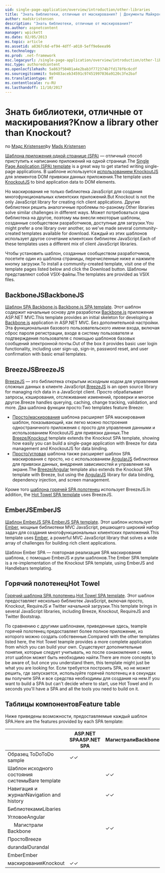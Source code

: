```yaml
---
uid: single-page-application/overview/introduction/other-libraries
title: "Знать библиотеки, отличные от маскирования? | Документы Майкрософт"
author: madskristensen
description: "Знать библиотеки, отличные от маскирования?"
ms.author: aspnetcontent
manager: wpickett
ms.date: 02/05/2013
ms.topic: article
ms.assetid: a8367c6d-ef94-4dff-a010-5eff9e6eea96
ms.technology: 
ms.prod: .net-framework
msc.legacyurl: /single-page-application/overview/introduction/other-libraries
msc.type: authoredcontent
ms.openlocfilehash: 5a863f50401a4e2bab3f772374b7fd178f6c6cdf
ms.sourcegitcommit: 9a9483aceb34591c97451997036a9120c3fe2baf
ms.translationtype: MT
ms.contentlocale: ru-RU
ms.lasthandoff: 11/10/2017
---
```

<a name="know-a-library-other-than-knockout"></a><span data-ttu-id="9e9de-104">Знать библиотеки, отличные от маскирования?</span><span class="sxs-lookup"><span data-stu-id="9e9de-104">Know a library other than Knockout?</span></span>
====================
<span data-ttu-id="9e9de-105">по [Мэдс Kristensen](https://github.com/madskristensen)</span><span class="sxs-lookup"><span data-stu-id="9e9de-105">by [Mads Kristensen](https://github.com/madskristensen)</span></span>

<span data-ttu-id="9e9de-106">[Шаблона приложения одной странице (SPA)](knockoutjs-template.md) — отличный способ приступить к написанию приложений на одной странице.</span><span class="sxs-lookup"><span data-stu-id="9e9de-106">The [Single Page Application (SPA) template](knockoutjs-template.md) is a great way to get started writing single-page applications.</span></span> <span data-ttu-id="9e9de-107">В шаблоне используется [использованием KnockoutJS](http://knockoutjs.com/) для элементов DOM привязки данных приложения.</span><span class="sxs-lookup"><span data-stu-id="9e9de-107">The template uses [KnockoutJS](http://knockoutjs.com/) to bind application data to DOM elements.</span></span>

<span data-ttu-id="9e9de-108">Но маскирования не только библиотека JavaScript для создания многофункциональных клиентских приложений.</span><span class="sxs-lookup"><span data-stu-id="9e9de-108">But Knockout is not the only JavaScript library for creating rich client applications.</span></span> <span data-ttu-id="9e9de-109">Другие библиотеки решить аналогичные проблемы по-разному.</span><span class="sxs-lookup"><span data-stu-id="9e9de-109">Other libraries solve similar challenges in different ways.</span></span> <span data-ttu-id="9e9de-110">Может потребоваться одна библиотека на другое, поэтому мы внесли некоторые шаблоны, созданные сообществом разработчиков, доступные для загрузки.</span><span class="sxs-lookup"><span data-stu-id="9e9de-110">You might prefer a one library over another, so we've made several community-created templates available for download.</span></span> <span data-ttu-id="9e9de-111">Каждый из этих шаблонов использует другое сочетание клиентских библиотек JavaScript.</span><span class="sxs-lookup"><span data-stu-id="9e9de-111">Each of these templates uses a different mix of client JavaScript libraries.</span></span>

<span data-ttu-id="9e9de-112">Чтобы установить шаблон, созданные сообществом разработчиков, посетите один из шаблона страницы, перечисленные ниже и нажмите кнопку загрузки.</span><span class="sxs-lookup"><span data-stu-id="9e9de-112">To install a community-created template, visit one of the template pages listed below and click the Download button.</span></span> <span data-ttu-id="9e9de-113">Шаблоны представляют собой VSIX-файлы.</span><span class="sxs-lookup"><span data-stu-id="9e9de-113">The templates are provided as VSIX files.</span></span>

## <a name="backbonejs"></a><span data-ttu-id="9e9de-114">BackboneJS</span><span class="sxs-lookup"><span data-stu-id="9e9de-114">BackboneJS</span></span>

<span data-ttu-id="9e9de-115">[Шаблон SPA Backbone.js](../templates/backbonejs-template.md).</span><span class="sxs-lookup"><span data-stu-id="9e9de-115">[Backbone.js SPA template](../templates/backbonejs-template.md).</span></span> <span data-ttu-id="9e9de-116">Этот шаблон содержит начальные основу для разработки [Backbone.js](http://backbonejs.org/) приложение ASP.NET MVC.</span><span class="sxs-lookup"><span data-stu-id="9e9de-116">This template provides an initial skeleton for developing a [Backbone.js](http://backbonejs.org/) application in ASP.NET MVC.</span></span> <span data-ttu-id="9e9de-117">Без дополнительной настройки. Эта функциональная базового пользовательского имени входа, включая сброс пароля регистрации, входе в систему пользователя и подтверждения пользователя с помощью шаблонов базовых сообщений электронной почты.</span><span class="sxs-lookup"><span data-stu-id="9e9de-117">Out of the box it provides basic user login functionality, including user sign-up, sign-in, password reset, and user confirmation with basic email templates.</span></span>

## <a name="breezejs"></a><span data-ttu-id="9e9de-118">BreezeJS</span><span class="sxs-lookup"><span data-stu-id="9e9de-118">BreezeJS</span></span>

<span data-ttu-id="9e9de-119">[BreezeJS](http://www.breezejs.com/?utm_source=ms-spa) — это библиотека открытым исходным кодом для управления сложных данных в клиенте JavaScript.</span><span class="sxs-lookup"><span data-stu-id="9e9de-119">[BreezeJS](http://www.breezejs.com/?utm_source=ms-spa) is an open source library for managing rich data in a JavaScript client.</span></span> <span data-ttu-id="9e9de-120">Просто обрабатывает запросы, кэширования, отслеживание изменений, проверки и многое другое.</span><span class="sxs-lookup"><span data-stu-id="9e9de-120">Breeze handles querying, caching, change tracking, validation, and more.</span></span> <span data-ttu-id="9e9de-121">Два шаблона функции просто:</span><span class="sxs-lookup"><span data-stu-id="9e9de-121">Two templates feature Breeze:</span></span>

- <span data-ttu-id="9e9de-122">[Просто/маскирования](../templates/breezeknockout-template.md) шаблона расширяет SPA маскирования шаблон, показывающий, как легко можно построения одностраничного приложения с просто для управления данными и использованием KnockoutJS для привязки данных.</span><span class="sxs-lookup"><span data-stu-id="9e9de-122">The [Breeze/Knockout](../templates/breezeknockout-template.md) template extends the Knockout SPA template, showing how easily you can build a single-page application with Breeze for data management and KnockoutJS for data binding.</span></span>
- <span data-ttu-id="9e9de-123">[Просто/угловая](../templates/breezeangular-template.md) шаблона также расширяет шаблон SPA маскирования с просто, но с использованием [AngularJS](http://angularjs.org) библиотеки для привязки данных, внедрения зависимостей и управления на экране.</span><span class="sxs-lookup"><span data-stu-id="9e9de-123">The [Breeze/Angular](../templates/breezeangular-template.md) template also extends the Knockout SPA template with Breeze, but using the [AngularJS](http://angularjs.org) library for data binding, dependency injection, and screen management.</span></span>

<span data-ttu-id="9e9de-124">Кроме того [шаблона горячей SPA полотенец](../templates/hottowel-template.md) использует BreezeJS.</span><span class="sxs-lookup"><span data-stu-id="9e9de-124">In addition, the [Hot Towel SPA template](../templates/hottowel-template.md) uses BreezeJS.</span></span>

## <a name="emberjs"></a><span data-ttu-id="9e9de-125">EmberJS</span><span class="sxs-lookup"><span data-stu-id="9e9de-125">EmberJS</span></span>

<span data-ttu-id="9e9de-126">[Шаблон EmberJS SPA](../templates/emberjs-template.md).</span><span class="sxs-lookup"><span data-stu-id="9e9de-126">[EmberJS SPA template](../templates/emberjs-template.md).</span></span> <span data-ttu-id="9e9de-127">Этот шаблон использует [Ember](http://emberjs.com/), мощные библиотеки MVC JavaScript, решающего широкий набор задач для создания многофункциональных клиентских приложений.</span><span class="sxs-lookup"><span data-stu-id="9e9de-127">This template uses [Ember](http://emberjs.com/), a powerful MVC JavaScript library that solves a wide array of challenges for building rich client applications.</span></span>

<span data-ttu-id="9e9de-128">Шаблон Ember SPA — повторная реализация SPA маскирования шаблона, с помощью EmberJS и рули шаблонов.</span><span class="sxs-lookup"><span data-stu-id="9e9de-128">The Ember SPA template is a re-implementation of the Knockout SPA template, using EmberJS and Handlebars templating.</span></span>

## <a name="hot-towel"></a><span data-ttu-id="9e9de-129">Горячий полотенец</span><span class="sxs-lookup"><span data-stu-id="9e9de-129">Hot Towel</span></span>

<span data-ttu-id="9e9de-130">[Горячий шаблона SPA полотенец](../templates/hottowel-template.md).</span><span class="sxs-lookup"><span data-stu-id="9e9de-130">[Hot Towel SPA template](../templates/hottowel-template.md).</span></span> <span data-ttu-id="9e9de-131">Этот шаблон предоставляет несколько библиотек JavaScript, включая просто, Knockout, RequireJS и Twitter начальной загрузки.</span><span class="sxs-lookup"><span data-stu-id="9e9de-131">This template brings in several JavaScript libraries, including Breeze, Knockout, RequireJS and Twitter Bootstrap.</span></span>

<span data-ttu-id="9e9de-132">По сравнению с другими шаблонами, приведенные здесь, teample горячей полотенец предоставляет более полное приложение, из которого можно создать собственные.</span><span class="sxs-lookup"><span data-stu-id="9e9de-132">Compared with the other templates listed here, the Hot Towel teample provides a more complete application from which you can build your own.</span></span> <span data-ttu-id="9e9de-133">Существуют дополнительные понятия, которые следует учитывать, но после ознакомления с ними, этот шаблон может быть необходимо найти.</span><span class="sxs-lookup"><span data-stu-id="9e9de-133">There are more concepts to be aware of, but once you understand them, this template might just be what you are looking for.</span></span> <span data-ttu-id="9e9de-134">Если требуется построить SPA, но не может решить, где запускается, используйте горячей полотенец и в секундах вы получите SPA и все средства необходимы для создания на нем.</span><span class="sxs-lookup"><span data-stu-id="9e9de-134">If you want to build a SPA but can't decide where to start, use Hot Towel and in seconds you'll have a SPA and all the tools you need to build on it.</span></span>

## <a name="feature-table"></a><span data-ttu-id="9e9de-135">Таблицы компонентов</span><span class="sxs-lookup"><span data-stu-id="9e9de-135">Feature table</span></span>

<span data-ttu-id="9e9de-136">Ниже приведены возможности, предоставляемые каждый шаблон SPA.</span><span class="sxs-lookup"><span data-stu-id="9e9de-136">Here are the features provided by each SPA template:</span></span>

|  | <span data-ttu-id="9e9de-137">ASP.NET SPA</span><span class="sxs-lookup"><span data-stu-id="9e9de-137">ASP.NET SPA</span></span> | <span data-ttu-id="9e9de-138">Магистрали</span><span class="sxs-lookup"><span data-stu-id="9e9de-138">Backbone</span></span> | <span data-ttu-id="9e9de-139">Просто и углового</span><span class="sxs-lookup"><span data-stu-id="9e9de-139">Breeze/Angular</span></span> | <span data-ttu-id="9e9de-140">Просто и KO</span><span class="sxs-lookup"><span data-stu-id="9e9de-140">Breeze/KO</span></span> | <span data-ttu-id="9e9de-141">Ember</span><span class="sxs-lookup"><span data-stu-id="9e9de-141">Ember</span></span> | <span data-ttu-id="9e9de-142">Горячий полотенец</span><span class="sxs-lookup"><span data-stu-id="9e9de-142">Hot Towel</span></span> |
| --- | --- | --- | --- | --- | --- | --- |
| <span data-ttu-id="9e9de-143">Образец ToDo</span><span class="sxs-lookup"><span data-stu-id="9e9de-143">ToDo sample</span></span> | <span data-ttu-id="9e9de-144">&#10003;</span><span class="sxs-lookup"><span data-stu-id="9e9de-144">&#10003;</span></span> |  | <span data-ttu-id="9e9de-145">&#10003;</span><span class="sxs-lookup"><span data-stu-id="9e9de-145">&#10003;</span></span> | <span data-ttu-id="9e9de-146">&#10003;</span><span class="sxs-lookup"><span data-stu-id="9e9de-146">&#10003;</span></span> | <span data-ttu-id="9e9de-147">&#10003;</span><span class="sxs-lookup"><span data-stu-id="9e9de-147">&#10003;</span></span> |  |
| <span data-ttu-id="9e9de-148">Шаблон исходного состояния системы</span><span class="sxs-lookup"><span data-stu-id="9e9de-148">Bare template</span></span> |  | <span data-ttu-id="9e9de-149">&#10003;</span><span class="sxs-lookup"><span data-stu-id="9e9de-149">&#10003;</span></span> |  |  |  | <span data-ttu-id="9e9de-150">&#10003;</span><span class="sxs-lookup"><span data-stu-id="9e9de-150">&#10003;</span></span> |
| <span data-ttu-id="9e9de-151">Навигация и журнал</span><span class="sxs-lookup"><span data-stu-id="9e9de-151">Navigation and history</span></span> |  | <span data-ttu-id="9e9de-152">&#10003;</span><span class="sxs-lookup"><span data-stu-id="9e9de-152">&#10003;</span></span> | <span data-ttu-id="9e9de-153">&#10003;</span><span class="sxs-lookup"><span data-stu-id="9e9de-153">&#10003;</span></span> |  | <span data-ttu-id="9e9de-154">&#10003;</span><span class="sxs-lookup"><span data-stu-id="9e9de-154">&#10003;</span></span> | <span data-ttu-id="9e9de-155">&#10003;</span><span class="sxs-lookup"><span data-stu-id="9e9de-155">&#10003;</span></span> |
| <span data-ttu-id="9e9de-156">Библиотеками</span><span class="sxs-lookup"><span data-stu-id="9e9de-156">Libaries</span></span> |  |  |  |  |  |  |
| <span data-ttu-id="9e9de-157">Угловое</span><span class="sxs-lookup"><span data-stu-id="9e9de-157">Angular</span></span> |  |  | <span data-ttu-id="9e9de-158">&#10003;</span><span class="sxs-lookup"><span data-stu-id="9e9de-158">&#10003;</span></span> |  |  |  |
| <span data-ttu-id="9e9de-159">&#8195; Магистрали</span><span class="sxs-lookup"><span data-stu-id="9e9de-159">&#8195;Backbone</span></span> |  | <span data-ttu-id="9e9de-160">&#10003;</span><span class="sxs-lookup"><span data-stu-id="9e9de-160">&#10003;</span></span> |  |  |  |  |
| <span data-ttu-id="9e9de-161">Просто</span><span class="sxs-lookup"><span data-stu-id="9e9de-161">Breeze</span></span> |  |  | <span data-ttu-id="9e9de-162">&#10003;</span><span class="sxs-lookup"><span data-stu-id="9e9de-162">&#10003;</span></span> | <span data-ttu-id="9e9de-163">&#10003;</span><span class="sxs-lookup"><span data-stu-id="9e9de-163">&#10003;</span></span> |  | <span data-ttu-id="9e9de-164">&#10003;</span><span class="sxs-lookup"><span data-stu-id="9e9de-164">&#10003;</span></span> |
| <span data-ttu-id="9e9de-165">durandal</span><span class="sxs-lookup"><span data-stu-id="9e9de-165">Durandal</span></span> |  |  |  |  |  | <span data-ttu-id="9e9de-166">&#10003;</span><span class="sxs-lookup"><span data-stu-id="9e9de-166">&#10003;</span></span> |
| <span data-ttu-id="9e9de-167">Ember</span><span class="sxs-lookup"><span data-stu-id="9e9de-167">Ember</span></span> |  |  |  |  | <span data-ttu-id="9e9de-168">&#10003;</span><span class="sxs-lookup"><span data-stu-id="9e9de-168">&#10003;</span></span> |  |
| <span data-ttu-id="9e9de-169">маскирования</span><span class="sxs-lookup"><span data-stu-id="9e9de-169">Knockout</span></span> | <span data-ttu-id="9e9de-170">&#10003;</span><span class="sxs-lookup"><span data-stu-id="9e9de-170">&#10003;</span></span> |  |  | <span data-ttu-id="9e9de-171">&#10003;</span><span class="sxs-lookup"><span data-stu-id="9e9de-171">&#10003;</span></span> |  | <span data-ttu-id="9e9de-172">&#10003;</span><span class="sxs-lookup"><span data-stu-id="9e9de-172">&#10003;</span></span> |
